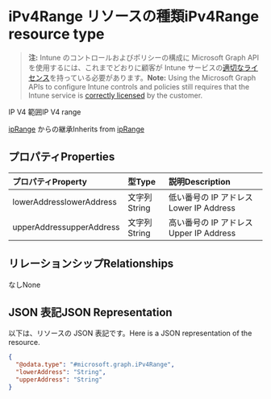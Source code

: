 # <a name="ipv4range-resource-type"></a><span data-ttu-id="33587-101">iPv4Range リソースの種類</span><span class="sxs-lookup"><span data-stu-id="33587-101">iPv4Range resource type</span></span>

> <span data-ttu-id="33587-102">**注:** Intune のコントロールおよびポリシーの構成に Microsoft Graph API を使用するには、これまでどおりに顧客が Intune サービスの[適切なライセンス](https://go.microsoft.com/fwlink/?linkid=839381)を持っている必要があります。</span><span class="sxs-lookup"><span data-stu-id="33587-102">**Note:** Using the Microsoft Graph APIs to configure Intune controls and policies still requires that the Intune service is [correctly licensed](https://go.microsoft.com/fwlink/?linkid=839381) by the customer.</span></span>

<span data-ttu-id="33587-103">IP V4 範囲</span><span class="sxs-lookup"><span data-stu-id="33587-103">IP V4 range</span></span>

<span data-ttu-id="33587-104">[ipRange](../resources/intune_mam_iprange.md) からの継承</span><span class="sxs-lookup"><span data-stu-id="33587-104">Inherits from [ipRange](../resources/intune_mam_iprange.md)</span></span>

## <a name="properties"></a><span data-ttu-id="33587-105">プロパティ</span><span class="sxs-lookup"><span data-stu-id="33587-105">Properties</span></span>
|<span data-ttu-id="33587-106">プロパティ</span><span class="sxs-lookup"><span data-stu-id="33587-106">Property</span></span>|<span data-ttu-id="33587-107">型</span><span class="sxs-lookup"><span data-stu-id="33587-107">Type</span></span>|<span data-ttu-id="33587-108">説明</span><span class="sxs-lookup"><span data-stu-id="33587-108">Description</span></span>|
|:---|:---|:---|
|<span data-ttu-id="33587-109">lowerAddress</span><span class="sxs-lookup"><span data-stu-id="33587-109">lowerAddress</span></span>|<span data-ttu-id="33587-110">文字列</span><span class="sxs-lookup"><span data-stu-id="33587-110">String</span></span>|<span data-ttu-id="33587-111">低い番号の IP アドレス</span><span class="sxs-lookup"><span data-stu-id="33587-111">Lower IP Address</span></span>|
|<span data-ttu-id="33587-112">upperAddress</span><span class="sxs-lookup"><span data-stu-id="33587-112">upperAddress</span></span>|<span data-ttu-id="33587-113">文字列</span><span class="sxs-lookup"><span data-stu-id="33587-113">String</span></span>|<span data-ttu-id="33587-114">高い番号の IP アドレス</span><span class="sxs-lookup"><span data-stu-id="33587-114">Upper IP Address</span></span>|

## <a name="relationships"></a><span data-ttu-id="33587-115">リレーションシップ</span><span class="sxs-lookup"><span data-stu-id="33587-115">Relationships</span></span>
<span data-ttu-id="33587-116">なし</span><span class="sxs-lookup"><span data-stu-id="33587-116">None</span></span>
## <a name="json-representation"></a><span data-ttu-id="33587-117">JSON 表記</span><span class="sxs-lookup"><span data-stu-id="33587-117">JSON Representation</span></span>
<span data-ttu-id="33587-118">以下は、リソースの JSON 表記です。</span><span class="sxs-lookup"><span data-stu-id="33587-118">Here is a JSON representation of the resource.</span></span>
<!--{
  "blockType": "resource",
  "@odata.type": "microsoft.graph.iPv4Range"
}-->
``` json
{
  "@odata.type": "#microsoft.graph.iPv4Range",
  "lowerAddress": "String",
  "upperAddress": "String"
}
```








